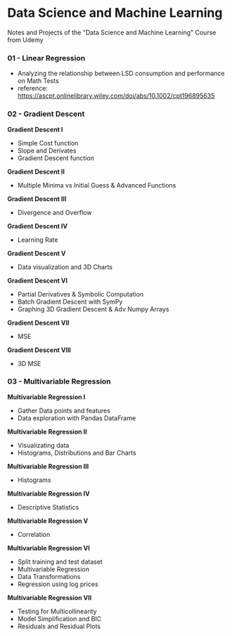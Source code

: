# Data Science and Machine Learning
Notes and Projects of the "Data Science and Machine Learning" Course from Udemy

### 01 - Linear Regression

- Analyzing the relationship between LSD consumption and performance on Math Tests
- reference: https://ascpt.onlinelibrary.wiley.com/doi/abs/10.1002/cpt196895635

### 02 - Gradient Descent
**Gradient Descent I**
- Simple Cost function
- Slope and Derivates
- Gradient Descent function

**Gradient Descent II**
- Multiple Minima vs Initial Guess & Advanced Functions

**Gradient Descent III**
- Divergence and Overflow

**Gradient Descent IV**
- Learning Rate

**Gradient Descent V**
- Data visualization and 3D Charts

**Gradient Descent VI**
- Partial Derivatives & Symbolic Computation
- Batch Gradient Descent with SymPy
- Graphing 3D Gradient Descent & Adv Numpy Arrays

**Gradient Descent VII**
- MSE

**Gradient Descent VIII**
- 3D MSE

### 03 - Multivariable Regression
**Multivariable Regression I**
- Gather Data points and features
- Data exploration with Pandas DataFrame

**Multivariable Regression II**
- Visualizating data
- Histograms, Distributions and Bar Charts

**Multivariable Regression III**
- Histograms

**Multivariable Regression IV**
- Descriptive Statistics

**Multivariable Regression V**
- Correlation

**Multivariable Regression VI**
- Split training and test dataset
- Multivariable Regression
- Data Transformations
- Regression using log prices

**Multivariable Regression VII**
- Testing for Multicollinearity
- Model Simplification and BIC
- Residuals and Residual Plots
